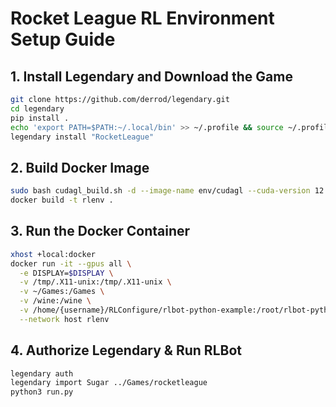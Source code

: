 # Rocket League RL Environment Setup Guide

## 1. Install Legendary and Download the Game
```bash
git clone https://github.com/derrod/legendary.git
cd legendary
pip install .
echo 'export PATH=$PATH:~/.local/bin' >> ~/.profile && source ~/.profile
legendary install "RocketLeague"
```

## 2. Build Docker Image
```bash
sudo bash cudagl_build.sh -d --image-name env/cudagl --cuda-version 12.4.0 --os ubuntu --os-version 22.04 --arch x86_64 --cudagl
docker build -t rlenv .
```
## 3. Run the Docker Container
```bash
xhost +local:docker
docker run -it --gpus all \
  -e DISPLAY=$DISPLAY \
  -v /tmp/.X11-unix:/tmp/.X11-unix \
  -v ~/Games:/Games \
  -v /wine:/wine \
  -v /home/{username}/RLConfigure/rlbot-python-example:/root/rlbot-python-example \
  --network host rlenv
```
## 4. Authorize Legendary & Run RLBot
```bash
legendary auth
legendary import Sugar ../Games/rocketleague
python3 run.py
```
